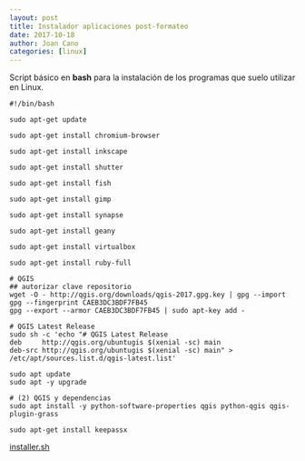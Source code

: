```yaml
---
layout: post
title: Instalador aplicaciones post-formateo
date: 2017-10-18
author: Joan Cano
categories: [linux]
---
```


Script básico en **bash** para la instalación de los programas que suelo utilizar en Linux.

```
#!/bin/bash

sudo apt-get update

sudo apt-get install chromium-browser

sudo apt-get install inkscape

sudo apt-get install shutter

sudo apt-get install fish

sudo apt-get install gimp

sudo apt-get install synapse

sudo apt-get install geany

sudo apt-get install virtualbox

sudo apt-get install ruby-full

# QGIS
## autorizar clave repositorio
wget -O - http://qgis.org/downloads/qgis-2017.gpg.key | gpg --import
gpg --fingerprint CAEB3DC3BDF7FB45
gpg --export --armor CAEB3DC3BDF7FB45 | sudo apt-key add -

# QGIS Latest Release
sudo sh -c 'echo "# QGIS Latest Release
deb     http://qgis.org/ubuntugis $(xenial -sc) main
deb-src http://qgis.org/ubuntugis $(xenial -sc) main" > /etc/apt/sources.list.d/qgis-latest.list'

sudo apt update
sudo apt -y upgrade

# (2) QGIS y dependencias
sudo apt install -y python-software-properties qgis python-qgis qgis-plugin-grass

sudo apt-get install keepassx

```

[installer.sh](http://38994238.servicio-online.net/joancano.github.io/scripts/installer.sh)
